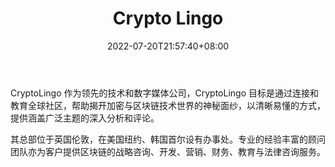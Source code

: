 ﻿---
weight: 
title: "Crypto Lingo"
description: "CryptoLingo 作为领先的技术和数字媒体公司，CryptoLingo 目标是通过连接和教育全球社区，帮助揭开加密与区块链技术世界的神秘面纱，以清晰易懂的方式，提供涵盖广泛主题的深入分..."
date: 2022-07-20T21:57:40+08:00
lastmod: 2022-07-20T16:45:40+08:00
draft: false
authors: ["june"]
featuredImage: "crypto-lingo.jpg"
link: "https://1234btc.com/qk/crypto-lingo.html"
tags: ["元宇宙资讯","Crypto Lingo"]
categories: ["navigation"]
navigation: ["元宇宙资讯"]
lightgallery: true
toc: true
pinned: false
recommend: false
recommend1: false
---
CryptoLingo 作为领先的技术和数字媒体公司，CryptoLingo 目标是通过连接和教育全球社区，帮助揭开加密与区块链技术世界的神秘面纱，以清晰易懂的方式，提供涵盖广泛主题的深入分析和评论。

其总部位于英国伦敦，在美国纽约、韩国首尔设有办事处。专业的经验丰富的顾问团队亦为客户提供区块链的战略咨询、开发、营销、财务、教育与法律咨询服务。
